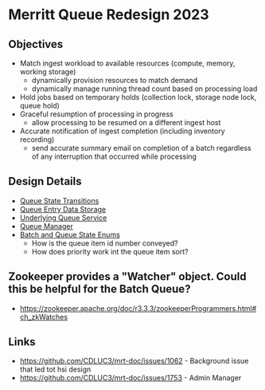 # Merritt Queue Redesign 2023

## Objectives
- Match ingest workload to available resources (compute, memory, working storage)
  - dynamically provision resources to match demand
  - dynamically manage running thread count based on processing load
- Hold jobs based on temporary holds (collection lock, storage node lock, queue hold)
- Graceful resumption of processing in progress
  - allow processing to be resumed on a different ingest host
- Accurate notification of ingest completion (including inventory recording)
  - send accurate summary email on completion of a batch regardless of any interruption that occurred while processing

## Design Details
- [Queue State Transitions](states.md)
- [Queue Entry Data Storage](data.md)
- [Underlying Queue Service](service.md)
- [Queue Manager](manager.md)
- [Batch and Queue State Enums](https://github.com/CDLUC3/merritt-tinker/tree/main/state-transition)
  - How is the queue item id number conveyed?
  - How does priority work int the queue item sort? 

## Zookeeper provides a "Watcher" object.  Could this be helpful for the Batch Queue?
- https://zookeeper.apache.org/doc/r3.3.3/zookeeperProgrammers.html#ch_zkWatches

## Links
- https://github.com/CDLUC3/mrt-doc/issues/1062 - Background issue that led tot hsi design
- https://github.com/CDLUC3/mrt-doc/issues/1753 - Admin Manager
